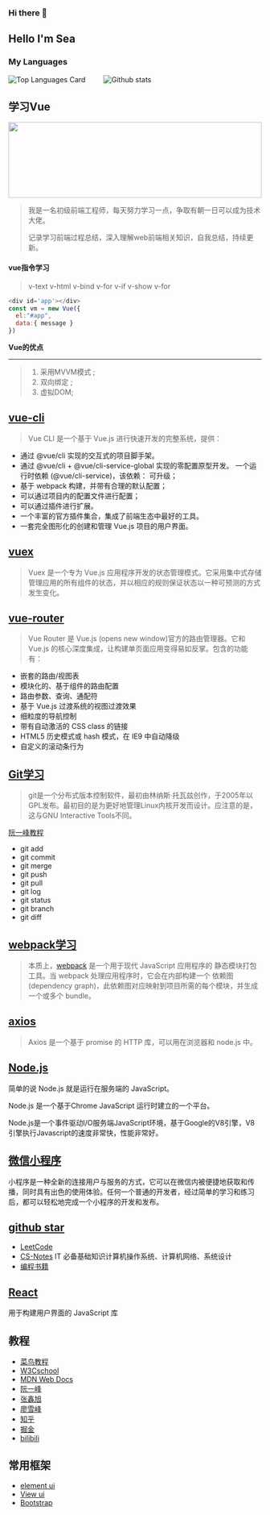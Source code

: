 ### Hi there 👋

<!--
**ErosHai/ErosHai** is a ✨ _special_ ✨ repository because its `README.md` (this file) appears on your GitHub profile.

Here are some ideas to get you started:

- 🔭 I’m currently working on ...
- 🌱 I’m currently learning ...
- 👯 I’m looking to collaborate on ...
- 🤔 I’m looking for help with ...
- 💬 Ask me about ...
- 📫 How to reach me: ...
- 😄 Pronouns: ...
- ⚡ Fun fact: ...
-->
## Hello I'm Sea
[comment]: <> (![Top Languages Card]&#40;https://github-readme-stats.vercel.app/api/top-langs/?username=ErosHai&#41;)


### My Languages

![Top Languages Card](https://github-readme-stats.vercel.app/api/top-langs/?username=ErosHai&layout=compact)
 &#8195; &#8195;![Github stats](https://github-readme-stats.vercel.app/api?username=ErosHai&theme=highcontrast&show_icons=true&count_private=true)








## 学习Vue
<img src=https://cn.vuejs.org/images/logo.svg  width=100% height=150 />

> 我是一名初级前端工程师，每天努力学习一点，争取有朝一日可以成为技术大佬。
> 
> 记录学习前端过程总结，深入理解web前端相关知识，自我总结，持续更新。

#### vue指令学习

> v-text  v-html  v-bind v-for  v-if  v-show  v-for

```   javaScript
<div id='app'></div>
const vm = new Vue({
  el:"#app",
  data:{ message }
})
```

**Vue的优点**
_________

>1. 采用MVVM模式 ;
>2. 双向绑定 ;
>3. 虚拟DOM;


## [vue-cli](https://cli.vuejs.org/zh/guide/)
>Vue CLI 是一个基于 Vue.js 进行快速开发的完整系统，提供：

- 通过 @vue/cli 实现的交互式的项目脚手架。
- 通过 @vue/cli + @vue/cli-service-global 实现的零配置原型开发。
一个运行时依赖 (@vue/cli-service)，该依赖：
可升级；
- 基于 webpack 构建，并带有合理的默认配置； 
- 可以通过项目内的配置文件进行配置；
- 可以通过插件进行扩展。
- 一个丰富的官方插件集合，集成了前端生态中最好的工具。
- 一套完全图形化的创建和管理 Vue.js 项目的用户界面。


## [vuex](https://vuex.vuejs.org/zh/)
>Vuex 是一个专为 Vue.js 应用程序开发的状态管理模式。它采用集中式存储管理应用的所有组件的状态，并以相应的规则保证状态以一种可预测的方式发生变化。
> 
## [vue-router](https://router.vuejs.org/zh/)

>Vue Router 是 Vue.js (opens new window)官方的路由管理器。它和 Vue.js 的核心深度集成，让构建单页面应用变得易如反掌。包含的功能有：

- 嵌套的路由/视图表
- 模块化的、基于组件的路由配置
- 路由参数、查询、通配符
- 基于 Vue.js 过渡系统的视图过渡效果
- 细粒度的导航控制 
- 带有自动激活的 CSS class 的链接
- HTML5 历史模式或 hash 模式，在 IE9 中自动降级
- 自定义的滚动条行为



## [Git学习](https://www.bootcss.com/p/git-guide/)
> git是一个分布式版本控制软件，最初由林纳斯·托瓦兹创作，于2005年以GPL发布。最初目的是为更好地管理Linux内核开发而设计。应注意的是，这与GNU Interactive Tools不同。 

[阮一峰教程](http://www.ruanyifeng.com/blog/2015/12/git-cheat-sheet.html)
+ git add
+ git commit
+ git merge  
+ git push
+ git pull  
+ git log
+ git status
+ git branch
+ git diff

## [webpack学习](https://segmentfault.com/a/1190000006178770)
> 本质上，[webpack](https://www.webpackjs.com/concepts/) 是一个用于现代 JavaScript 应用程序的 静态模块打包工具。当 webpack 处理应用程序时，它会在内部构建一个 依赖图(dependency graph)，此依赖图对应映射到项目所需的每个模块，并生成一个或多个 bundle。

## [axios](http://axios-js.com/zh-cn/docs/index.html)
> Axios 是一个基于 promise 的 HTTP 库，可以用在浏览器和 node.js 中。
> 

## [Node.js](https://www.runoob.com/nodejs/nodejs-tutorial.html)
简单的说 Node.js 就是运行在服务端的 JavaScript。

Node.js 是一个基于Chrome JavaScript 运行时建立的一个平台。

Node.js是一个事件驱动I/O服务端JavaScript环境，基于Google的V8引擎，V8引擎执行Javascript的速度非常快，性能非常好。

## [微信小程序](https://developers.weixin.qq.com/ebook?action=get_post_info&docid=0008aeea9a8978ab0086a685851c0a)
小程序是一种全新的连接用户与服务的方式，它可以在微信内被便捷地获取和传播，同时具有出色的使用体验。任何一个普通的开发者，经过简单的学习和练习后，都可以轻松地完成一个小程序的开发和发布。

## [github star](https://github.com/ErosHai?tab=stars)
- [ LeetCode ](https://github.com/labuladong/fucking-algorithm)
- [CS-Notes](https://github.com/CyC2018/CS-Notes)
  IT 必备基础知识计算机操作系统、计算机网络、系统设计
- [编程书籍](https://github.com/jobbole/awesome-programming-books)

## [React](https://reactjs.bootcss.com/docs/getting-started.html)
用于构建用户界面的 JavaScript 库

## 教程
- [菜鸟教程](https://www.runoob.com/js/js-tutorial.html)
- [W3Cschool](https://www.w3school.com.cn/index.html)
- [MDN Web Docs](https://developer.mozilla.org/zh-CN/docs/Web/HTML)
- [阮一峰](https://www.ruanyifeng.com/blog/javascript/)
- [张鑫旭](https://www.zhangxinxu.com/wordpress/)
- [廖雪峰](https://www.liaoxuefeng.com/wiki/1022910821149312)
- [知乎](https://www.zhihu.com/hot)
- [掘金](https://juejin.cn/frontend)
- [bilibili](https://www.bilibili.com/video/BV15741177Eh?from=search&seid=10398134479002757263)


## 常用框架
- [element ui](https://element.eleme.cn/#/zh-CN/component/installation)
- [View ui](https://www.iviewui.com/docs/introduce)
- [Bootstrap ](https://v5.bootcss.com/docs/getting-started/introduction/)


